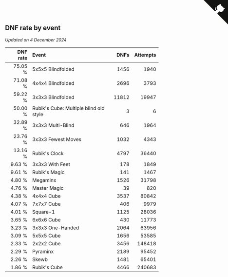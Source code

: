 ## DNF rate by event

*Updated on  4 December 2024*

| DNF rate | Event | DNFs | Attempts |
| ---: | :--- | ---: | ---: |
| 75.05 % | 5x5x5 Blindfolded | 1456 | 1940 |
| 71.08 % | 4x4x4 Blindfolded | 2696 | 3793 |
| 59.22 % | 3x3x3 Blindfolded | 11812 | 19947 |
| 50.00 % | Rubik's Cube: Multiple blind old style | 3 | 6 |
| 32.89 % | 3x3x3 Multi-Blind | 646 | 1964 |
| 23.76 % | 3x3x3 Fewest Moves | 1032 | 4343 |
| 13.16 % | Rubik's Clock | 4797 | 36440 |
| 9.63 % | 3x3x3 With Feet | 178 | 1849 |
| 9.61 % | Rubik's Magic | 141 | 1467 |
| 4.80 % | Megaminx | 1526 | 31798 |
| 4.76 % | Master Magic | 39 | 820 |
| 4.38 % | 4x4x4 Cube | 3537 | 80842 |
| 4.07 % | 7x7x7 Cube | 406 | 9979 |
| 4.01 % | Square-1 | 1125 | 28036 |
| 3.65 % | 6x6x6 Cube | 430 | 11773 |
| 3.23 % | 3x3x3 One-Handed | 2064 | 63956 |
| 3.09 % | 5x5x5 Cube | 1656 | 53585 |
| 2.33 % | 2x2x2 Cube | 3456 | 148418 |
| 2.29 % | Pyraminx | 2189 | 95452 |
| 2.26 % | Skewb | 1481 | 65401 |
| 1.86 % | Rubik's Cube | 4466 | 240683 |


<a href="https://github.com/simonkellly/wca_statistics_uk" class="github-corner" aria-label="View source on Github"><svg width="80" height="80" viewBox="0 0 250 250" style="fill:#151513; color:#fff; position: absolute; top: 0; border: 0; right: 0;" aria-hidden="true"><path d="M0,0 L115,115 L130,115 L142,142 L250,250 L250,0 Z"></path><path d="M128.3,109.0 C113.8,99.7 119.0,89.6 119.0,89.6 C122.0,82.7 120.5,78.6 120.5,78.6 C119.2,72.0 123.4,76.3 123.4,76.3 C127.3,80.9 125.5,87.3 125.5,87.3 C122.9,97.6 130.6,101.9 134.4,103.2" fill="currentColor" style="transform-origin: 130px 106px;" class="octo-arm"></path><path d="M115.0,115.0 C114.9,115.1 118.7,116.5 119.8,115.4 L133.7,101.6 C136.9,99.2 139.9,98.4 142.2,98.6 C133.8,88.0 127.5,74.4 143.8,58.0 C148.5,53.4 154.0,51.2 159.7,51.0 C160.3,49.4 163.2,43.6 171.4,40.1 C171.4,40.1 176.1,42.5 178.8,56.2 C183.1,58.6 187.2,61.8 190.9,65.4 C194.5,69.0 197.7,73.2 200.1,77.6 C213.8,80.2 216.3,84.9 216.3,84.9 C212.7,93.1 206.9,96.0 205.4,96.6 C205.1,102.4 203.0,107.8 198.3,112.5 C181.9,128.9 168.3,122.5 157.7,114.1 C157.9,116.9 156.7,120.9 152.7,124.9 L141.0,136.5 C139.8,137.7 141.6,141.9 141.8,141.8 Z" fill="currentColor" class="octo-body"></path></svg></a><style>.github-corner:hover .octo-arm{animation:octocat-wave 560ms ease-in-out}@keyframes octocat-wave{0%,100%{transform:rotate(0)}20%,60%{transform:rotate(-25deg)}40%,80%{transform:rotate(10deg)}}@media (max-width:500px){.github-corner:hover .octo-arm{animation:none}.github-corner .octo-arm{animation:octocat-wave 560ms ease-in-out}}</style>
